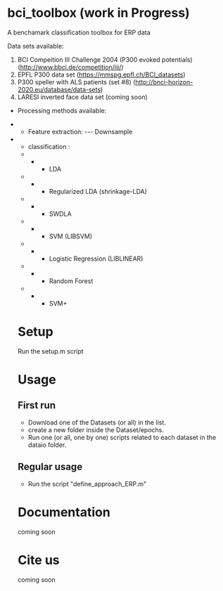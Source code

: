 # bci_toolbox (work in Progress)

A benchamark classification toolbox for ERP data

 Data sets available:
  1. BCI Compeition III Challenge 2004 (P300 evoked potentials) (http://www.bbci.de/competition/iii/)
  2. EPFL P300 data set (https://mmspg.epfl.ch/BCI_datasets)
  3. P300 speller with ALS patients (set #8) (http://bnci-horizon-2020.eu/database/data-sets)
  4. LARESI inverted face data set (coming soon)

- Processing methods available: 

- - Feature extraction: 
    --- Downsample
- - classification : 
  - - - LDA
  - - - Regularized LDA (shrinkage-LDA)
  - - - SWDLA
  - - - SVM (LIBSVM)
  - - - Logistic Regression (LIBLINEAR)
  - - - Random Forest 
  - - - SVM+ 
  
  # Setup
  Run the setup.m script
  
  # Usage
  ## First run
  - Download one of the Datasets (or all) in the list.
  - create a new folder inside the Dataset/epochs.
  - Run one (or all, one by one) scripts related to each dataset in the dataio folder.
  
  ## Regular usage
  - Run the script "define_approach_ERP.m"
  
  # Documentation
  coming soon
  
  # Cite us
  coming soon
